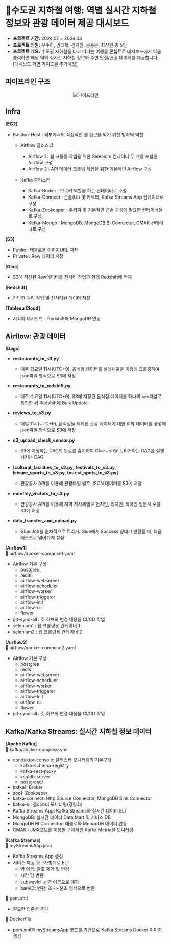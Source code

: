 # 🚉수도권 지하철 여행: 역별 실시간 지하철 정보와 관광 데이터 제공 대시보드
- **프로젝트 기간:** 2024.07 ~ 2024.08
- **프로젝트 인원:** 우수하, 권대혁, 김지원, 문송은, 좌상원 총 5인
- **프로젝트 개요:** 수도권 지하철을 타고 떠나는 여행을 콘셉트로 대시보드에서 역을 클릭하면 해당 역의 실시간 지하철 정보와 주변 맛집/관광 데이터를 제공합니다.<br/>
[대시보드 화면 가이드본 추가예정]

## 파이프라인 구조
<div align="center">

![파이프라인](https://github.com/user-attachments/assets/843b5b14-0ee7-44b1-b762-a28e9477250c)

</div>

## Infra
**[EC2]**<br/>
- Bastion-Host : 외부에서의 직접적인 쉘 접근을 막기 위한 방화벽 역할
  - Airflow 클러스터
    - Airflow 1 : 웹 크롤링 작업을 위한 Selenium 컨테이너 두 개를 포함한 Airflow 구성
    - Airflow 2 : API 데이터 크롤링 작업을 위한 기본적인 Airflow 구성

  -  Kafka 클러스터
      - Kafka-Broker : 브로커 역할을 하는 컨테이너로 구성
      - Kafka-Connect : 콘솔(UI) 및 커넥터, Kafka Streams App 컨테이너로 구성
      - Kafka-Zookeeper : 주키퍼 및 기본적인 콘솔 구성에 필요한 컨테이너들로 구성
      - Kafka-Mongo : MongoDB, MongoDB BI Connector, CMAK 컨테이너로 구성

**[S3]**<br/>
- Public : 태블로용 이미지URL 저장
- Private : Raw 데이터 저장

**[Glue]** <br/>
- S3에 저장된 Raw데이터를 전처리 작업과 함께 Redshift에 적재

**[Redshift]** <br/>
- 간단한 쿼리 작업 및 전처리된 데이터 저장

**[Tableau Cloud]** <br/>
- 시각화 대시보드 - Redshift와 MongoDB 연동<br/>



## Airflow: 관광 데이터
**[Dags]**<br/>
- **restaurants_to_s3.py**
  -  매주 화요일 11시(UTC+9), 음식점 데이터를 셀레니움을 이용해 크롤링하여 json파일 형식으로 S3에 저장
  
- **restaurants_to_redshift.py**
  - 매주 수요일 11시(UTC+9), S3에 저장된 음식점 데이터를 하나의 csv파일로 통합한 뒤 Redshift에 Bulk Update

- **reviews_to_s3.py**
  - 매일 11시(UTC+9), 음식점을 제외한 관광 데이터에 대한 리뷰 데이터를 생성해 json파일 형식으로 S3에 저장

- **s3_upload_check_sensor.py**
  - S3에 저장하는 DAG의 완료를 감지하여 Glue Job을 트리거하는 DAG를 실행시키는 DAG

- [**cultural_facilities_to_s3.py**, **festivals_to_s3.py**, **leisure_sports_to_s3.py**, **tourist_spots_to_s3.py**]
  - 관광공사 API를 이용해 관광타입 별로 JSON 데이터를 S3에 저장

- **monthly_visitors_to_s3.py**
  - 관광공사 API를 이용해 지역 지차체별로 현지인, 외지인, 외국인 방문객 수를 S3에 저장

- **data_transfer_and_upload.py**
  - Glue Job을 순차적으로 트리거. Glue에서 Success 상태가 반환될 때, 다음 태스크로 넘어가게 설정 




**[Airflow1]**<br/>
📌 airflow/docker-compose1.yaml
- Airlfow 기본 구성
  - postgres
  - redis
  - airflow-webserver
  - airflow-scheduler
  - airflow-worker
  - airflow-triggerer
  - airflow-init
  - airflow-cli
  - flower
- git-sync-all : 깃 허브의 변경 내용을 CI/CD 작업
- selenium1 : 웹 크롤링용 컨테이너 1
- selenium2 : 웹 크롤링용 컨테이너 2
  
**[Airflow2]**<br/>
📌 airflow/docker-compose2.yaml
- Airlfow 기본 구성
  - postgres
  - redis
  - airflow-webserver
  - airflow-scheduler
  - airflow-worker
  - airflow-triggerer
  - airflow-init
  - airflow-cli
  - flower
- git-sync-all : 깃 허브의 변경 내용을 CI/CD 작업
  
## Kafka/Kafka Streams: 실시간 지하철 정보 데이터
**[Apche Kafka]**<br/>
📌 kafka/docker-compose.yml
- conduktor-console: 클러스터 모니터링의 기본구성
  - kafka-schema-registry
  - kafka-rest-proxy
  - ksqldb-server
  - postgresql
- kafka1: Broker
- zoo1: Zookeeper
- kafka-connect: Http Source Connector, MongoDB Sink Connector
- kafka-ui: 클러스터 모니터링(경량화)
- Kafka Streams App: Kafka Streams와 실시간 데이터 ELT
- MongoDB: 실시간 데이터 Data Mart 및 서비스 DB
- MongoDB BI Connector: 태블로와 MongoDB 데이터 연동
- CMAK : JMX포트를 이용한 구체적인 Kafka Metric을 모니터링

**[Kafka Stremas]**<br/>
📌 myStreamsApp.java
- Kafka Streams App 생성
- 서비스 제공 요구사항대로 ELT
  - 역 이름: 괄호 제거 및 변경
  - 시간 값 변환
  - subwayId -> 역 이름으로 매핑
  - barvlDt 변환: 초 -> 분초 형식으로 변환
    
📌 pom.xml
- 필요한 의존성 추가

📌 Dockerfile
- pom.xml과 myStreamsApp 코드를 기반으로 Kafka Streams Docker 이미지 생성
